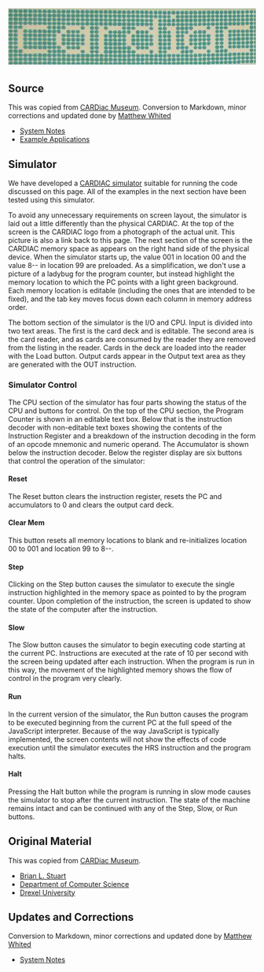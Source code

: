 # ![CARDIAC](./cardlogo.jpg)

## Source

This was copied from [CARDiac Museum](https://www.cs.drexel.edu/~bls96/museum/cardiac.html).  Conversion to Markdown, minor corrections and updated done by [Matthew Whited](https://github.com/mwwhited)

* [System Notes](./notes.md)
* [Example Applications](./notes-examples.md)

## Simulator

We have developed a [CARDIAC simulator](https://www.cs.drexel.edu/~bls96/museum/cardsim.html) suitable for running the code discussed on this page. All of the examples in the next section have been tested using this simulator.

To avoid any unnecessary requirements on screen layout, the simulator is laid out a little differently than the physical CARDIAC. At the top of the screen is the CARDIAC logo from a photograph of the actual unit. This picture is also a link back to this page. The next section of the screen is the CARDIAC memory space as appears on the right hand side of the physical device. When the simulator starts up, the value 001 in location 00 and the value 8-- in location 99 are preloaded. As a simplification, we don't use a picture of a ladybug for the program counter, but instead highlight the memory location to which the PC points with a light green background. Each memory location is editable (including the ones that are intended to be fixed), and the tab key moves focus down each column in memory address order.

The bottom section of the simulator is the I/O and CPU. Input is divided into two text areas. The first is the card deck and is editable. The second area is the card reader, and as cards are consumed by the reader they are removed from the listing in the reader. Cards in the deck are loaded into the reader with the Load button. Output cards appear in the Output text area as they are generated with the OUT instruction.

### Simulator Control 

The CPU section of the simulator has four parts showing the status of the CPU and buttons for control. On the top of the CPU section, the Program Counter is shown in an editable text box. Below that is the instruction decoder with non-editable text boxes showing the contents of the Instruction Register and a breakdown of the instruction decoding in the form of an opcode mnemonic and numeric operand. The Accumulator is shown below the instruction decoder. Below the register display are six buttons that control the operation of the simulator:

#### Reset

The Reset button clears the instruction register, resets the PC and accumulators to 0 and clears the output card deck.

#### Clear Mem

This button resets all memory locations to blank and re-initializes location 00 to 001 and location 99 to 8--.

#### Step

Clicking on the Step button causes the simulator to execute the single instruction highlighted in the memory space as pointed to by the program counter. Upon completion of the instruction, the screen is updated to show the state of the computer after the instruction.

#### Slow

The Slow button causes the simulator to begin executing code starting at the current PC. Instructions are executed at the rate of 10 per second with the screen being updated after each instruction. When the program is run in this way, the movement of the highlighted memory shows the flow of control in the program very clearly.

#### Run

In the current version of the simulator, the Run button causes the program to be executed beginning from the current PC at the full speed of the JavaScript interpreter. Because of the way JavaScript is typically implemented, the screen contents will not show the effects of code execution until the simulator executes the HRS instruction and the program halts.

#### Halt

Pressing the Halt button while the program is running in slow mode causes the simulator to stop after the current instruction. The state of the machine remains intact and can be continued with any of the Step, Slow, or Run buttons.

## Original Material 

This was copied from [CARDiac Museum](https://www.cs.drexel.edu/~bls96/museum/cardiac.html).  

* [Brian L. Stuart](http://cs.drexel.edu/~bls96/) 
* [Department of Computer Science](http://cs.drexel.edu/)
* [Drexel University](http://www.drexel.edu/)

## Updates and Corrections

Conversion to Markdown, minor corrections and updated done by [Matthew Whited](https://github.com/mwwhited)

* [System Notes](./notes.md)